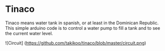 # Tinaco
Tinaco means water tank in spanish, or at least in the Dominican Republic. This simple arduino code is to control a water pump to fill a tank and to see the current water level.

![Circuit]
(https://github.com/takikoo/tinaco/blob/master/circuit.png)

